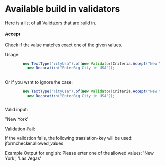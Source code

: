 # Available build in validators

Here is a list of all Validators that are build in.

#### Accept

Check if the value matches exact one of the given values.

Usage:

```Java
        new TextType("cityUsa").of(new Validator(Criteria.Accept("New York", "Las Vegas")),
          new Decoration("EnterBig City in USA"));
          

```

Or if you want to ignore the case:

```Java
        new TextType("cityUsa").of(new Validator(Criteria.Accept("New York", "Las Vegas").ignoreCose()),
          new Decoration("EnterBig City in USA"));
          

```


Valid input:

"New York"


Validation-Fail:

If the validation fails, the following translation-key will be used:
jformchecker.allowed_values

Example Output for english: 
Please enter one of the allowed values: 'New York', 'Las Vegas'

